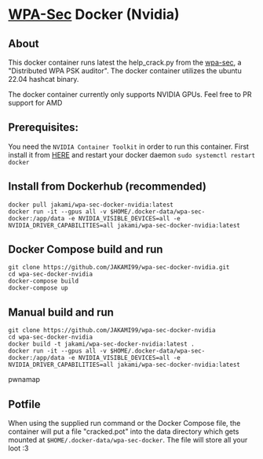 # [WPA-Sec](https://wpa-sec.stanev.org/) Docker (Nvidia)
## About
This docker container runs latest the help_crack.py from the [wpa-sec](https://wpa-sec.stanev.org/hc/help_crack.py), a "Distributed WPA PSK auditor". The docker container utilizes the ubuntu 22.04 hashcat binary.

The docker container currently only supports NVIDIA GPUs. Feel free to PR support for AMD 

## Prerequisites:
You need the `NVIDIA Container Toolkit` in order to run this container.
First install it from [HERE](https://docs.nvidia.com/datacenter/cloud-native/container-toolkit/latest/install-guide.html#installation) and restart your docker daemon `sudo systemctl restart docker` 

## Install from Dockerhub (recommended)
```
docker pull jakami/wpa-sec-docker-nvidia:latest
docker run -it --gpus all -v $HOME/.docker-data/wpa-sec-docker:/app/data -e NVIDIA_VISIBLE_DEVICES=all -e NVIDIA_DRIVER_CAPABILITIES=all jakami/wpa-sec-docker-nvidia:latest
```
## Docker Compose build and run
```
git clone https://github.com/JAKAMI99/wpa-sec-docker-nvidia.git
cd wpa-sec-docker-nvidia
docker-compose build
docker-compose up
```
## Manual build and run
```
git clone https://github.com/JAKAMI99/wpa-sec-docker-nvidia
cd wpa-sec-docker-nvidia
docker build -t jakami/wpa-sec-docker-nvidia:latest .
docker run -it --gpus all -v $HOME/.docker-data/wpa-sec-docker:/app/data -e NVIDIA_VISIBLE_DEVICES=all -e NVIDIA_DRIVER_CAPABILITIES=all jakami/wpa-sec-docker-nvidia:latest
```
pwnamap
## Potfile
When using the supplied run command or the Docker Compose file, the container will put a file "cracked.pot" into the data directory which gets mounted at `$HOME/.docker-data/wpa-sec-docker`. The file will store all your loot :3

